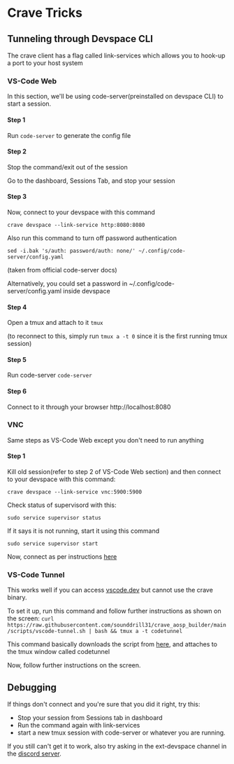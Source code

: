 # Crave Tricks
## Tunneling through Devspace CLI
The crave client has a flag called link-services which allows you to hook-up a port to your host system

### VS-Code Web
In this section, we'll be using code-server(preinstalled on devspace CLI) to start a session.

#### Step 1
Run `code-server` to generate the config file

#### Step 2
Stop the command/exit out of the session

Go to the dashboard, Sessions Tab, and stop your session

#### Step 3
Now, connect to your devspace with this command

```crave devspace --link-service http:8080:8080```
 
Also run this command to turn off password authentication 

```sed -i.bak 's/auth: password/auth: none/' ~/.config/code-server/config.yaml```

(taken from official code-server docs)

Alternatively, you could set a password in ~/.config/code-server/config.yaml inside devspace

#### Step 4
Open a tmux and attach to it
```tmux```

(to reconnect to this, simply run `tmux a -t 0` since it is the first running tmux session)

#### Step 5
Run code-server
```code-server```

#### Step 6
Connect to it through your browser
http://localhost:8080

### VNC
Same steps as VS-Code Web except you don't need to run anything

#### Step 1
Kill old session(refer to step 2 of VS-Code Web section) and then connect to your devspace with this command:

```crave devspace --link-service vnc:5900:5900```

Check status of supervisord with this: 

```sudo service supervisor status```

If it says it is not running, start it using this command

```sudo service supervisor start```

Now, connect as per instructions [here](https://foss.crave.io/docs/devspaces/#vnc)


### VS-Code Tunnel
This works well if you can access [vscode.dev](https://vscode.dev) but cannot use the crave binary.

To set it up, run this command and follow further instructions as shown on the screen:
```curl https://raw.githubusercontent.com/sounddrill31/crave_aosp_builder/main/scripts/vscode-tunnel.sh | bash && tmux a -t codetunnel```

This command basically downloads the script from [here](https://github.com/sounddrill31/crave_aosp_builder/blob/main/scripts/vscode-tunnel.sh), and attaches to the tmux window called codetunnel

Now, follow further instructions on the screen. 


## Debugging
If things don't connect and you're sure that you did it right, try this:
- Stop your session from Sessions tab in dashboard
- Run the command again with link-services
- start a new tmux session with code-server or whatever you are running.

If you still can't get it to work, also try asking in the ext-devspace channel in the [discord server](https://discord.crave.io). 
